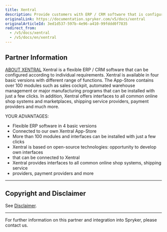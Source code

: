 ```yaml
---
title: Xentral
description: Provide customers with ERP / CRM software that is configured according to individual requirements by integrating Xentral to the Spryker-based project.
originalLink: https://documentation.spryker.com/v5/docs/xentral
originalArticleId: 3ed1d537-597b-4e96-a410-99fddd0f7835
redirect_from:
  - /v5/docs/xentral
  - /v5/docs/en/xentral
---
```


## Partner Information
[ABOUT XENTRAL](https://xentral.com/en/)
Xentral is a flexible ERP / CRM software that can be configured according to individual requirements. Xentral is available in four basic versions with different range of functions. The App-Store contains over 100 modules such as sales cockpit, automated warehouse management or major manufacturing programs that can be installed with just a few clicks. In addition, Xentral offers interfaces to all common online shop systems and marketplaces, shipping service providers, payment providers and much more.

YOUR ADVANTAGES:

* Flexible ERP software in 4 basic versions
* Connected to our own Xentral App-Store
* More than 100 modules and interfaces can be installed with just a few clicks
* Xentral is based on open-source technologies: opportunity to develop own interfaces
* that can be connected to Xentral
* Xentral provides interfaces to all common online shop systems, shipping service
* providers, payment providers and more

---

## Copyright and Disclaimer

See [Disclaimer](https://github.com/spryker/spryker-documentation).

---
For further information on this partner and integration into Spryker, please contact us.

<div class="hubspot-form js-hubspot-form" data-portal-id="2770802" data-form-id="163e11fb-e833-4638-86ae-a2ca4b929a41" id="hubspot-1"></div>

